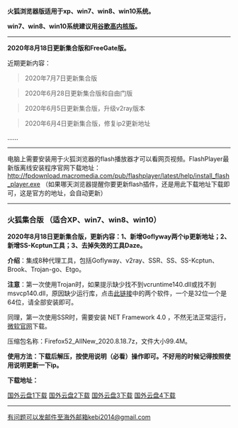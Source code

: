**火狐浏览器版适用于xp、win7、win8、win10系统。**

**win7、win8、win10系统建议用[谷歌高内核版](https://github.com/Alvin9999/new-pac/wiki/%E9%AB%98%E5%86%85%E6%A0%B8%E7%89%88)。**

***

**2020年8月18日更新集合版和FreeGate版。**


近期更新内容：

> 2020年7月7日更新集合版

> 2020年6月28日更新集合版和自由门版

> 2020年6月5日更新集合版，升级v2ray版本

> 2020年6月4日更新集合版，修复ip2更新地址

......


***

电脑上需要安装用于火狐浏览器的flash播放器才可以看网页视频。FlashPlayer最新版离线安装程序官网下载地址：
http://fpdownload.macromedia.com/pub/flashplayer/latest/help/install_flash_player.exe （如果哪天浏览器提醒你要更新flash插件，还是用此下载地址下载即可，这是官方的地址，会自动更新）

***


### 火狐集合版 （适合XP、win7、win8、win10）

**2020年8月18日更新集合版，更新内容：1、新增Goflyway两个ip更新地址；2、新增SS-Kcptun工具；3、去掉失效的工具Daze。**

**介绍**：集成8种代理工具，包括Goflyway、v2ray、SSR、SS、SS-Kcptun、Brook、Trojan-go、Etgo。

**注意**：第一次使用Trojan时，如果提示缺少找不到vcruntime140.dll或找不到msvcp140.dll，原因缺少运行库，点击[此链接](https://www.microsoft.com/en-us/download/details.aspx?id=48145)中的两个软件，一个是32位一个是64位，请全部安装即可。

同理，第一次使用SSR时，需要安装 NET Framework 4.0 ，不然无法正常运行，[微软官网](https://www.microsoft.com/zh-cn/download/details.aspx?id=17718)下载。

压缩包名称：Firefox52_AllNew_2020.8.18.7z，文件大小99.4M。

**使用方法：下载后解压，按使用说明（必看）操作即可。不好用的时候记得按照使用说明更新一下ip。**

**下载地址：**

[国外云盘1下载](http://45.88.43.37/Firefox52_AllNew_2020.8.18.7z) 
[国外云盘2下载](http://89.163.224.142/Firefox52_AllNew_2020.8.18.7z) 
[国外云盘3下载](http://45.147.201.142/Firefox52_AllNew_2020.8.18.7z) 
[国外云盘4下载](http://173.0.55.67/html/2020818/Firefox52_AllNew_2020.8.18.7z) 


***

有问题可以发邮件至海外邮箱kebi2014@gmail.com